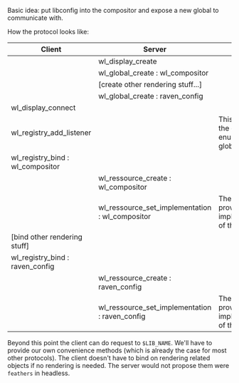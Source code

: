 Basic idea: put libconfig into the compositor and expose a new global to communicate with.

How the protocol looks like:

| Client                           | Server                                          |                                                 |
|----------------------------------|-------------------------------------------------|:------------------------------------------------|
|                                  | wl_display_create                               |                                                 |
|                                  | wl_global_create : wl_compositor                |                                                 |
|                                  | [create other rendering stuff...]               |                                                 |
|                                  | wl_global_create : raven_config                 |                                                 |
| wl_display_connect               |                                                 |                                                 |
| wl_registry_add_listener         |                                                 | This causes the client to enumerate all globals |
| wl_registry_bind : wl_compositor |                                                 |                                                 |
|                                  | wl_ressource_create : wl_compositor             |                                                 |
|                                  | wl_ressource_set_implementation : wl_compositor | The server provides his implementation of the protocol |
| [bind other rendering stuff]     |                                                 |                                                 |
| wl_registry_bind : raven_config  |                                                 |                                                 |
|                                  | wl_ressource_create : raven_config              |                                                 |
|                                  | wl_ressource_set_implementation : raven_config  | The server provides his implementation of the protocol |

Beyond this point the client can do request to `$LIB_NAME`. We'll have to provide our own convenience methods (which is already the case for most other protocols).
The client doesn't have to bind on rendering related objects if no rendering is needed. The server would not propose them were `feathers` in headless.
